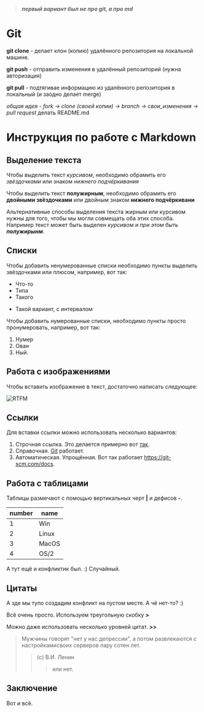 >_**первый вариант был не про git, а про md**_

Git
===

**git clone** - делает клон (копию) удалённого репозитория на локальной машине.

**git push** -  отправить изменения в удалённый репозиторий (нужна авторизация)

**git pull** - подтягивае информацию из удалённого репозитория в локальный (и заодно делает merge)

*общая идея - fork -> clone (своей копии) -> branch -> свои_изменения -> pull request*
делать README.md


# Инструкция по работе с Markdown

## Выделение текста

Чтобы выделить текст *курсивом*, необходимо обрамить его *звёздочками* или знаком _нижнего подчёркивания_

Чтобы выделить текст **полужирным**, необходимо обрамить его **двойными звёздочками** или двойным знаком __нижнего подчёркивани__

Альтернативные способы выделения текста жирным или курсивом нужны для того, чтобы мы могли совмещать оба этих способа. Например текст может быть выделен _курсивом и при этом быть **полужирынм**_.

## Списки

Чтобы добавить ненумерованные списки необходимо пункты выделить звёздочками или плюсом, например, вот так:

* Что-то
* Типа 
* Такого
+ Такой вариант, с интервалом

Чтобы добавить нумерованные списки, необходимо пункты просто пронумеровать, например, вот так:

1. Нумер
2. Ован
3. Ный.


## Работа с изображениями

Чтобы вставить изображение в текст, достаточно написать следующее:

![RTFM](rtfm.jpg)

## Ссылки

Для вставки ссылки можно использовать несколько вариантов:

1. Строчная ссылка. Это делается примерно вот [так](http:://adress.tut "А вот это подсказочка"). 
2. Справочная. [Git][1] работает.
3. Автоматическая. Упрощённая. Вот так работает <https://git-scm.com/docs>.

[1]: https://git-scm.com/docs "Система управления версиями"

## Работа с таблицами

Таблицы размечают с помощью вертикальных черт **|** и дефисов **-**.

| number | name
| ----- | ---- |
| 1 | Win |
| 2 | Linux |
| 3 | MacOS |
| 4 | OS/2 |

А тут ещё и конфликтик был. :) Случайный. 

## Цитаты

А зде мы тупо создадим конфликт на пустом месте. А чё нет-то? :)

Всё очень просто. Используем треугольную скобку  **>**

Можно даже использовать несколько уровней цитат. **>>**

> Мужчины говорят "нет у нас депрессии", а потом развлекаются с настройкамисвоих серверов пару сотен лет.
>> (c) В.И. Ленин
>>> или нет.


## Заключение

Вот и всё.